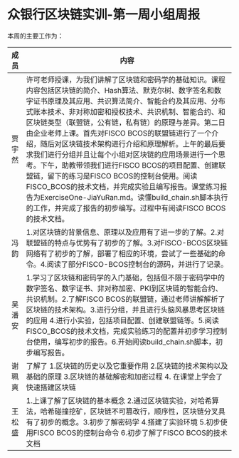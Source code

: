 # 众银行区块链实训-第一周小组周报
本周的主要工作为：

成员|内容
:----:|---
贾宇然|许可老师授课，为我们讲解了区块链和密码学的基础知识。课程内容包括区块链的简介、Hash算法、默克尔树、数字签名和数字证书原理及其应用、共识算法简介、智能合约及其应用、分布式账本技术、非对称加密和授权技术、共识机制、智能合约、和区块链类型（联盟链，公有链，私有链）的原理与差异。第二日由企业老师上课。首先对FISCO BCOS的联盟链进行了一个介绍，随后对区块链技术架构进行介绍和原理解析。上午的最后要求我们进行分组并且让每个小组对区块链的应用场景进行一个思考。下午，助教带领我们进行FISCO BCOS的项目配置、创建联盟链，留下的练习是FISCO BCOS的控制台使用。阅读FISCO_BCOS的技术文档，并完成实验且编写报告。课堂练习报告为ExerciseOne-JiaYuRan.md。读懂build_chain.sh脚本执行的工作，并完成了报告的初步编写。过程中有阅读FISCO BCOS的技术文档。
冯韵|1.对区块链的背景信息、原理以及应用有了进一步的了解。2.对联盟链的特点与优势有了初步的了解。3.对FISCO-BCOS区块链网络有了初步的了解，部署了相应的环境，尝试了一些基础的命令。4.阅读了部分FISCO-BCOS控制台的源码，并进行了记录。
吴潘安|1.学习了区块链和密码学的入门基础，包括但不限于密码学中的数字签名、数字证书、非对称加密、PKI到区块链的智能合约、共识机制。2.了解FISCO BCOS的联盟链，通过老师讲解解析了区块链的技术架构。3.进行分组，并且进行头脑风暴思考区块链的应用 4.进行小实验，包括项目配置、创建联盟链等。5.阅读FISCO_BCOS的技术文档，完成实验练习的配置并初步学习控制台使用，编写初步的报告。6.开始阅读build_chain.sh脚本，初步编写报告。
谢珮爽|了解了 1.区块链的历史以及它重要作用 2.区块链的技术架构以及基础的原理 3.区块链的基础解密和加密过程 4. 在课堂上学会了快速搭建区块链
王松盛|1.上课了解了区块链的基本概念 2.通过区块链实验，对哈希算法，哈希碰撞挖矿，区块链不可篡改行，顺序性，区块链分叉具有了初步的概念。3.初步了解密码学 4.搭建了实验环境 5.初步使用FISCO BCOS的控制台命令 6.初步了解了FISCO BCOS的技术文档